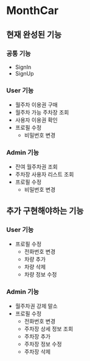 # MonthCar
## 현재 완성된 기능
### 공통 기능
- SignIn
- SignUp
### User 기능
- 월주차 이용권 구매
- 월주차 가능 주차장 조회
- 사용자 이용권 확인
- 프로필 수정
	- 비밀번호 변경
### Admin 기능
- 잔여 월주차권 조회
- 주차장 사용자 리스트 조회
- 프로필 수정
	- 비밀번호 변경
## 추가 구현해야하는 기능
### User 기능
- 프로필 수정
	- 전화번호 변경
	- 차량 추가
	- 차량 삭제
	- 차량 정보 수정 
### Admin 기능
- 월주차권 강제 말소
- 프로필 수정
	- 전화번호 변경
	- 주차장 상세 정보 조회
	- 주차장 추가
	- 주차장 정보 수정
	- 주차장 삭제

